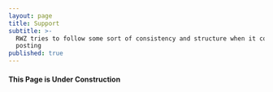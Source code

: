 ```yaml
---
layout: page
title: Support
subtitle: >-
  RWZ tries to follow some sort of consistency and structure when it comes to
  posting
published: true
---
```



<script type='text/javascript' src='https://ko-fi.com/widgets/widget_2.js'></script><script type='text/javascript'>kofiwidget2.init('Support Rhymes With Zion', '#474747', 'A2301UI5');kofiwidget2.draw();</script> 


#### This Page is Under Construction
